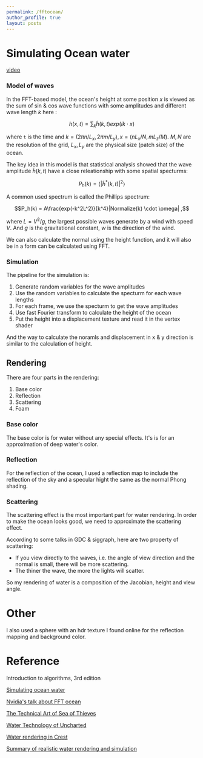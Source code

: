```yaml
---
permalink: /fftocean/
author_profile: true
layout: posts
---
```


# Simulating Ocean water
[video](/assets/files/fftocean.mp4)

### Model of waves
In the FFT-based model, the ocean's height at some position $x$ is viewed as the sum of sin & cos wave functions with some amplitudes and different wave length $k$ here :

$$h(x,t) = \sum_{k}\tilde h(k,t)exp(ik \cdot x)$$

where `t` is the time and $k = (2 \pi n / L_x, 2 \pi m / L_y), x = (nL_x/N, mL_z/M)$. $M,N$ are the resolution of the grid, $L_x, L_y$ are the physical size (patch size) of the ocean. 

The key idea in this model is that statistical analysis showed that the wave amplitude $\tilde h(k, t)$ have a close releationship with some spatial specturms:

$$P_h(k) = \big \langle |\tilde h^*(k, t)|^2  \big \rangle$$



A common used spectrum is called the Phillips spectrum:

$$P_h(k) = A\frac{exp(-k^2L^2)}{k^4}|Normalize(k) \cdot \omega| ,$$

where $L = V^2 / g$, the largest possible waves generate by a wind with speed $V$. And $g$ is the gravitational constant, $w$ is the direction of the wind.

We can also calculate the normal using the height function, and it will also be in a form can be calculated using FFT.

### Simulation
The pipeline for the simulation is:
1. Generate random variables for the wave amplitudes
2. Use the random variables to calculate the specturm for each wave lengths
3. For each frame, we use the specturm to get the wave amplitudes
4. Use fast Fourier transform to calculate the height of the ocean
5. Put the height into a displacement texture and read it in the vertex shader

And the way to calculate the noramls and displacement in x & y direction is similar to the calculation of height.


## Rendering
There are four parts in the rendering:
1. Base color
3. Reflection
4. Scattering
5. Foam
### Base color
The base color is for water without any special effects. It's is for an approximation of deep water's color.
### Reflection
For the reflection of the ocean, I used a reflection map to include the reflection of the sky and a specular hight the same as the normal Phong shading.

### Scattering
The scattering effect is the most important part for water rendering. In order to make the ocean looks good, we need to approximate the scattering effect.

According to some talks in GDC & siggraph, here are two property of scattering:
- If you view directly to the waves, i.e. the angle of view direction and the normal is small, there will be more scattering.
- The thiner the wave, the more the lights will scatter.

So my rendering of water is a composition of the Jacobian, height and view angle.

# Other
I also used a sphere with an hdr texture I found online for the reflection mapping and background color.

# Reference 
Introduction to algorithms, 3rd edition

[Simulating ocean water](http://evasion.imag.fr/~Fabrice.Neyret/images/fluids-nuages/waves/Jonathan/articlesCG/waterslides2001.pdf)

[Nvidia's talk about FFT ocean](developer.download.nvidia.com/assets/gamedev/files/sdk/11/OceanCS_Slides.pdf)

[The Technical Art of Sea of Thieves](https://dl.acm.org/doi/10.1145/3214745.3214820)

[Water Technology of Uncharted](https://www.gdcvault.com/play/1015309/Water-Technology-of)

[Water rendering in Crest](http://advances.realtimerendering.com/s2019/index.htm)

[Summary of realistic water rendering and simulation](https://zhuanlan.zhihu.com/p/95917609)


